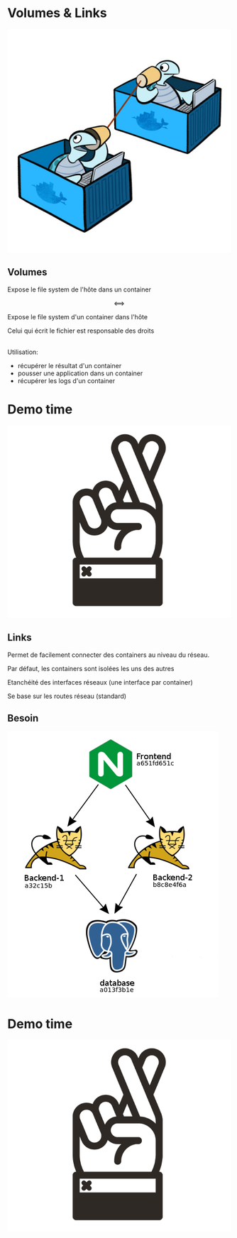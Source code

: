 # Volumes & Links

![](ressources/docker-turtles-communication.jpg)



## Volumes

Expose le file system de l'hôte dans un container

<center>⟺</center>

<!-- .element class="align-right" -->
Expose le file system d'un container dans l'hôte

Celui qui écrit le fichier est responsable des droits

<br/>
Utilisation: 

- récupérer le résultat d'un container
- pousser une application dans un container
- récupérer les logs d'un container



# Demo time

![](ressources/fingers-crossed.png)



## Links

Permet de facilement connecter des containers au niveau du réseau.

Par défaut, les containers sont isolées les uns des autres

Etanchéité des interfaces réseaux (une interface par container)

Se base sur les routes réseau (standard)



## Besoin


![](ressources/links.png)



# Demo time

![](ressources/fingers-crossed.png)


